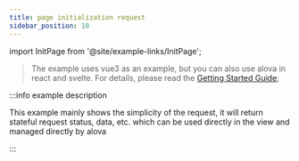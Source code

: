 ```yaml
---
title: page initialization request
sidebar_position: 10
---
```


import InitPage from '@site/example-links/InitPage';

> The example uses vue3 as an example, but you can also use alova in react and svelte. For details, please read the [Getting Started Guide](/tutorial/getting-started/overview);

<InitPage></InitPage>

:::info example description

This example mainly shows the simplicity of the request, it will return stateful request status, data, etc. which can be used directly in the view and managed directly by alova

:::
